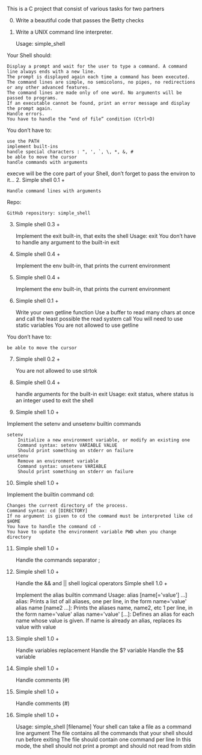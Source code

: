 This is a C project that consist of various tasks for two partners

0. Write a beautiful code that passes the Betty checks
1. Write a UNIX command line interpreter.

    Usage: simple_shell

Your Shell should:

    Display a prompt and wait for the user to type a command. A command line always ends with a new line.
    The prompt is displayed again each time a command has been executed.
    The command lines are simple, no semicolons, no pipes, no redirections or any other advanced features.
    The command lines are made only of one word. No arguments will be passed to programs.
    If an executable cannot be found, print an error message and display the prompt again.
    Handle errors.
    You have to handle the “end of file” condition (Ctrl+D)

You don’t have to:

    use the PATH
    implement built-ins
    handle special characters : ", ', `, \, *, &, #
    be able to move the cursor
    handle commands with arguments

execve will be the core part of your Shell, don’t forget to pass the environ to it…
2. Simple shell 0.1 +

    Handle command lines with arguments

Repo:

    GitHub repository: simple_shell

3. Simple shell 0.3 +

    Implement the exit built-in, that exits the shell
    Usage: exit
    You don’t have to handle any argument to the built-in exit
4. Simple shell 0.4 +

    Implement the env built-in, that prints the current environment

5. Simple shell 0.4 +

    Implement the env built-in, that prints the current environment
6. Simple shell 0.1 +

    Write your own getline function
    Use a buffer to read many chars at once and call the least possible the read system call
    You will need to use static variables
    You are not allowed to use getline

You don’t have to:

    be able to move the cursor
7. Simple shell 0.2 +

    You are not allowed to use strtok
8. Simple shell 0.4 +

    handle arguments for the built-in exit
    Usage: exit status, where status is an integer used to exit the shell
9. Simple shell 1.0 +

Implement the setenv and unsetenv builtin commands

    setenv
        Initialize a new environment variable, or modify an existing one
        Command syntax: setenv VARIABLE VALUE
        Should print something on stderr on failure
    unsetenv
        Remove an environment variable
        Command syntax: unsetenv VARIABLE
        Should print something on stderr on failure

10. Simple shell 1.0 +

Implement the builtin command cd:

    Changes the current directory of the process.
    Command syntax: cd [DIRECTORY]
    If no argument is given to cd the command must be interpreted like cd $HOME
    You have to handle the command cd -
    You have to update the environment variable PWD when you change directory

11. Simple shell 1.0 +

    Handle the commands separator ;
12. Simple shell 1.0 +

    Handle the && and || shell logical operators
Simple shell 1.0 +

    Implement the alias builtin command
    Usage: alias [name[='value'] ...]
        alias: Prints a list of all aliases, one per line, in the form name='value'
        alias name [name2 ...]: Prints the aliases name, name2, etc 1 per line, in the form name='value'
        alias name='value' [...]: Defines an alias for each name whose value is given. If name is already an alias, replaces its value with value
13. Simple shell 1.0 +

    Handle variables replacement
    Handle the $? variable
    Handle the $$ variable
14. Simple shell 1.0 +

    Handle comments (#)
15. Simple shell 1.0 +

    Handle comments (#)
16. Simple shell 1.0 +

    Usage: simple_shell [filename]
    Your shell can take a file as a command line argument
    The file contains all the commands that your shell should run before exiting
    The file should contain one command per line
    In this mode, the shell should not print a prompt and should not read from stdin

